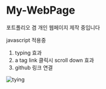 # My-WebPage
포트폴리오 겸 개인 웹페이지 제작 중입니다 


javascript 적용중
1. typing 효과 
2. a tag link 클릭시 scroll down 효과
3. github 링크 연결


![tying](https://user-images.githubusercontent.com/94125986/153157916-c39d37e0-c64f-4cf2-8d84-6c4bd25790e6.gif)

